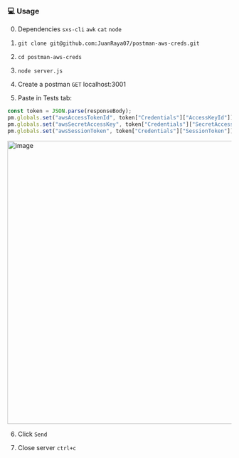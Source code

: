 ### 💻 Usage

0. Dependencies `sxs-cli` `awk` `cat` `node`

1. ```
   git clone git@github.com:JuanRaya07/postman-aws-creds.git
   ```

2. ```
   cd postman-aws-creds
   ```

3. ```
   node server.js
   ```

4. Create a postman `GET` localhost:3001

5. Paste in Tests tab:

```javascript
const token = JSON.parse(responseBody);
pm.globals.set("awsAccessTokenId", token["Credentials"]["AccessKeyId"]);
pm.globals.set("awsSecretAccessKey", token["Credentials"]["SecretAccessKey"]);
pm.globals.set("awsSessionToken", token["Credentials"]["SessionToken"]);
```

<img width="637" alt="image" src="https://github.com/JuanRaya07/postman-aws-creds/assets/130441696/2690f44d-7b20-4e2a-8fb7-ea53c19fb122">

6. Click `Send`

7. Close server `ctrl+c`
